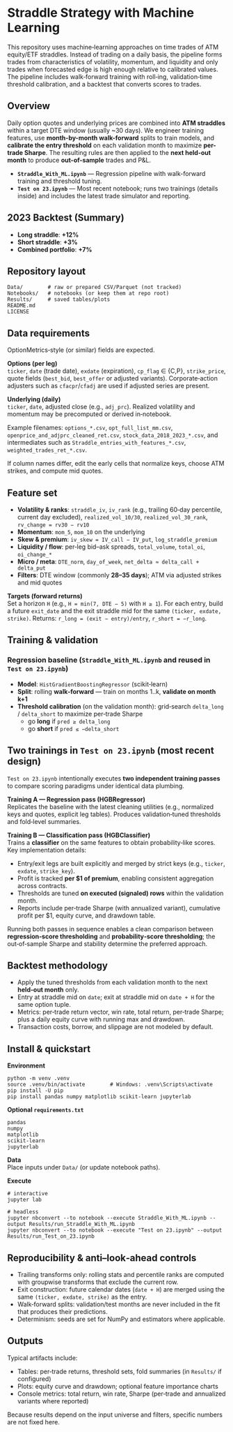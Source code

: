 # Straddle Strategy with Machine Learning

This repository uses machine‑learning approaches on time trades of ATM equity/ETF straddles. Instead of trading on a daily basis, the pipeline forms trades from characteristics of volatility, momentum, and liquidity and only trades when forecasted edge is high enough relative to calibrated values. The pipeline includes walk‑forward training with roll‑ing, validation‑time threshold calibration, and a backtest that converts scores to trades.

## Overview
Daily option quotes and underlying prices are combined into **ATM straddles** within a target DTE window (usually ~30 days). We engineer training features, use **month-by-month walk-forward** splits to train models, and **calibrate the entry threshold** on each validation month to maximize **per-trade Sharpe**. The resulting rules are then applied to the **next held-out month** to produce **out-of-sample** trades and P&L.

- **`Straddle_With_ML.ipynb`** — Regression pipeline with walk-forward training and threshold tuning.  
- **`Test on 23.ipynb`** — Most recent notebook; runs two trainings (details inside) and includes the latest trade simulator and reporting.

## 2023 Backtest (Summary)

- **Long straddle**: **+12%**
- **Short straddle**: **+3%**
- **Combined portfolio**: **+7%**

## Repository layout
```
Data/        # raw or prepared CSV/Parquet (not tracked)
Notebooks/   # notebooks (or keep them at repo root)
Results/     # saved tables/plots
README.md
LICENSE
```

## Data requirements
OptionMetrics‑style (or similar) fields are expected.

**Options (per leg)**  
`ticker`, `date` (trade date), `exdate` (expiration), `cp_flag` ∈ {C,P}, `strike_price`, quote fields (`best_bid`, `best_offer` or adjusted variants). Corporate‑action adjusters such as `cfacpr`/`cfadj` are used if adjusted series are present.

**Underlying (daily)**  
`ticker`, `date`, adjusted close (e.g., `adj_prc`). Realized volatility and momentum may be precomputed or derived in‑notebook.

Example filenames: `options_*.csv`, `opt_full_list_mm.csv`, `openprice_and_adjprc_cleaned_ret.csv`, `stock_data_2018_2023_*.csv`, and intermediates such as `Straddle_entries_with_features_*.csv`, `weighted_trades_ret_*.csv`.

If column names differ, edit the early cells that normalize keys, choose ATM strikes, and compute mid quotes.

## Feature set
- **Volatility & ranks**: `straddle_iv`, `iv_rank` (e.g., trailing 60‑day percentile, current day excluded), `realized_vol_10/30`, `realized_vol_30_rank`, `rv_change = rv30 − rv10`  
- **Momentum**: `mom_5`, `mom_10` on the underlying  
- **Skew & premium**: `iv_skew = IV_call − IV_put`, `log_straddle_premium`  
- **Liquidity / flow**: per‑leg bid–ask spreads, `total_volume`, `total_oi`, `oi_change_*`  
- **Micro / meta**: `DTE_norm`, `day_of_week`, `net_delta ≈ delta_call + delta_put`  
- **Filters**: DTE window (commonly **28–35 days**); ATM via adjusted strikes and mid quotes

**Targets (forward returns)**  
Set a horizon `H` (e.g., `H = min(7, DTE − 5)` with `H ≥ 1`). For each entry, build a future `exit_date` and the exit straddle mid for the same `(ticker, exdate, strike)`. Returns: `r_long = (exit − entry)/entry`, `r_short = −r_long`.

## Training & validation

### Regression baseline (`Straddle_With_ML.ipynb` and reused in `Test on 23.ipynb`)
- **Model**: `HistGradientBoostingRegressor` (scikit‑learn)  
- **Split**: rolling **walk‑forward** — train on months 1..k, **validate on month k+1**  
- **Threshold calibration** (on the validation month): grid‑search `delta_long` / `delta_short` to maximize per‑trade Sharpe  
  - go **long** if `pred ≥ delta_long`  
  - go **short** if `pred ≤ −delta_short`

## Two trainings in `Test on 23.ipynb` (most recent design)
`Test on 23.ipynb` intentionally executes **two independent training passes** to compare scoring paradigms under identical data plumbing.

**Training A — Regression pass (HGBRegressor)**  
Replicates the baseline with the latest cleaning utilities (e.g., normalized keys and quotes, explicit leg tables). Produces validation‑tuned thresholds and fold‑level summaries.

**Training B — Classification pass (HGBClassifier)**  
Trains a **classifier** on the same features to obtain probability‑like scores. Key implementation details:
- Entry/exit legs are built explicitly and merged by strict keys (e.g., `ticker`, `exdate`, `strike_key`).  
- Profit is tracked **per $1 of premium**, enabling consistent aggregation across contracts.  
- Thresholds are tuned **on executed (signaled) rows** within the validation month.  
- Reports include per‑trade Sharpe (with annualized variant), cumulative profit per $1, equity curve, and drawdown table.

Running both passes in sequence enables a clean comparison between **regression‑score thresholding** and **probability‑score thresholding**; the out‑of‑sample Sharpe and stability determine the preferred approach.

## Backtest methodology
- Apply the tuned thresholds from each validation month to the next **held‑out month** only.  
- Entry at straddle mid on `date`; exit at straddle mid on `date + H` for the same option tuple.  
- Metrics: per‑trade return vector, win rate, total return, per‑trade Sharpe; plus a daily equity curve with running max and drawdown.  
- Transaction costs, borrow, and slippage are not modeled by default.

## Install & quickstart

**Environment**
```
python -m venv .venv
source .venv/bin/activate        # Windows: .venv\Scripts\activate
pip install -U pip
pip install pandas numpy matplotlib scikit-learn jupyterlab
```

**Optional `requirements.txt`**
```
pandas
numpy
matplotlib
scikit-learn
jupyterlab
```

**Data**  
Place inputs under `Data/` (or update notebook paths).

**Execute**
```
# interactive
jupyter lab

# headless
jupyter nbconvert --to notebook --execute Straddle_With_ML.ipynb --output Results/run_Straddle_With_ML.ipynb
jupyter nbconvert --to notebook --execute "Test on 23.ipynb" --output Results/run_Test_on_23.ipynb
```

## Reproducibility & anti–look‑ahead controls
- Trailing transforms only: rolling stats and percentile ranks are computed with groupwise transforms that exclude the current row.  
- Exit construction: future calendar dates (`date + H`) are merged using the same `(ticker, exdate, strike)` as the entry.  
- Walk‑forward splits: validation/test months are never included in the fit that produces their predictions.  
- Determinism: seeds are set for NumPy and estimators where applicable.

## Outputs
Typical artifacts include:
- Tables: per‑trade returns, threshold sets, fold summaries (in `Results/` if configured)  
- Plots: equity curve and drawdown; optional feature importance charts  
- Console metrics: total return, win rate, Sharpe (per‑trade and annualized variants where reported)

Because results depend on the input universe and filters, specific numbers are not fixed here.

